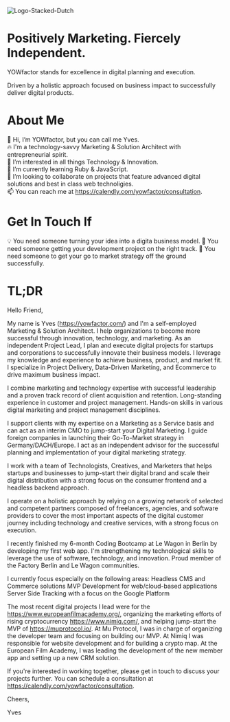 

![Logo-Stacked-Dutch](https://user-images.githubusercontent.com/26528183/233315105-92878906-af33-45ae-9af6-ad5d50572d0c.svg)

# Positively Marketing. Fiercely Independent.

YOWfactor stands for excellence in digital planning and execution.

Driven by a holistic approach focused on business impact to successfully deliver digital products.

# About Me

🤘 Hi, I’m YOWfactor, but you can call me Yves.  
🔥 I'm a technology-savvy Marketing & Solution Architect with entrepreneurial spirit.  
👀 I’m interested in all things Technology & Innovation.  
🌱 I’m currently learning Ruby & JavaScript.  
💞️ I’m looking to collaborate on projects that feature advanced digital solutions and best in class web technoligies.  
📫 You can reach me at https://calendly.com/yowfactor/consultation.  

# Get In Touch If

💡 You need someone turning your idea into a digita business model.
💾 You need someone getting your development project on the right track.
🚀 You need someone to get your go to market strategy off the ground successfully.

# TL;DR

​​Hello Friend,

My name is Yves (https://yowfactor.com/) and I'm a self-employed Marketing & Solution Architect. I help organizations to become more successful through innovation, technology, and marketing. As an independent Project Lead, I plan and execute digital projects for startups and corporations to successfully innovate their business models. I leverage my knowledge and experience to achieve business, product, and market fit. I specialize in Project Delivery, Data-Driven Marketing, and Ecommerce to drive maximum business impact.

I combine marketing and technology expertise with successful leadership and a proven track record of client acquisition and retention. Long-standing experience in customer and project management. Hands-on skills in various digital marketing and project management disciplines.

I support clients with my expertise on a Marketing as a Service basis and can act as an interim CMO to jump-start your Digital Marketing. I guide foreign companies in launching their Go-To-Market strategy in Germany/DACH/Europe. I act as an independent advisor for the successful planning and implementation of your digital marketing strategy.

I work with a team of Technologists, Creatives, and Marketers that helps startups and businesses to jump-start their digital brand and scale their digital distribution with a strong focus on the consumer frontend and a headless backend approach.

I operate on a holistic approach by relying on a growing network of selected and competent partners composed of freelancers, agencies, and software providers to cover the most important aspects of the digital customer journey including technology and creative services, with a strong focus on execution.

I recently finished my 6-month Coding Bootcamp at Le Wagon in Berlin by developing my first web app. I'm strengthening my technological skills to leverage the use of software, technology, and innovation. Proud member of the Factory Berlin and Le Wagon communities.

I currently focus especially on the following areas:
Headless CMS and Commerce solutions
MVP Development for web/cloud-based applications
Server Side Tracking with a focus on the Google Platform

The most recent digital projects I lead were for the https://www.europeanfilmacademy.org/, organizing the marketing efforts of rising cryptocurrency https://www.nimiq.com/, and helping jump-start the MVP of https://muprotocol.io/. At Mu Protocol, I was in charge of organizing the developer team and focusing on building our MVP. At Nimiq I was responsible for website development and for building a crypto map. At the European Film Academy, I was leading the development of the new member app and setting up a new CRM solution.

If you're interested in working together, please get in touch to discuss your projects further. You can schedule a consultation at https://calendly.com/yowfactor/consultation.

Cheers,

Yves

<!---
YOWfactor/YOWfactor is a ✨ special ✨ repository because its `README.md` (this file) appears on your GitHub profile.
You can click the Preview link to take a look at your changes.
--->
